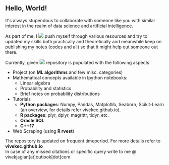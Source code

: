 ## Hello, World! 

It's always stupendous to collaborate with someone like you with similar interest in the realm of data science and artificial intelligence. 

As part of me, I [![](https://img.shields.io/badge/Vivek-Kumar-red.svg)](https://sourcerer.io/vivekec) push myself through various resources and try to updated my skills both practically and theoretically and meanwhile keep on publishing my notes (codes and all) so that it might help out someone out there. 

Currently, given ![](https://img.shields.io/badge/data-science-brightgreen.svg) repository is populated with the following aspects
* Project (on **ML algorithms** and few misc. categories)
* Mathematical concepts available in Ipython notebooks:
    * Linear algebra 
    * Probability and statistics
    * Brief notes on probability distributions
* Tutorials 
    * **Python packages**: Numpy, Pandas, Matplotlib, Seaborn, Scikit-Learn (an overview, for details refer vivekec.github.io).
    * **R packages**: plyr, dplyr, magrittr, tidyr, etc.
    * **Oracle SQL**
    * **C++17**
* Web Scraping (using **R rvest**)

The repository is updated on frequent timeperiod. For more details refer to **vivekec.github.io**  
In case of any missed citations or specific query write to me @ vivekjaglan[at]outlook[dot]com
